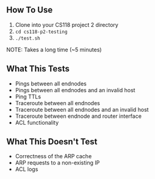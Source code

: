 ## How To Use
1. Clone into your CS118 project 2 directory
2. `cd cs118-p2-testing`
3. `./test.sh`

NOTE: Takes a long time (~5 minutes)

## What This Tests
* Pings between all endnodes
* Pings between all endnodes and an invalid host
* Ping TTLs
* Traceroute between all endnodes
* Traceroute between all endnodes and an invalid host
* Traceroute between endnode and router interface
* ACL functionality

## What This Doesn't Test
* Correctness of the ARP cache
* ARP requests to a non-existing IP
* ACL logs
